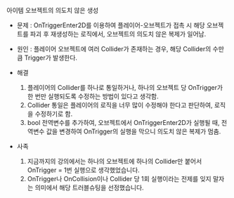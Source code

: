 아이템 오브젝트의 의도치 않은 생성

- 문제 : OnTriggerEnter2D를 이용하여 플레이어-오브젝트가 접촉 시 해당 오브젝트를 파괴 후 재생성하는 로직에서, 오브젝트의 의도치 않은 복제가 일어남.
  

- 원인 : 플레이어 오브젝트에 여러 Collider가 존재하는 경우, 해당 Collider의 수만큼 Trigger가 발생한다.


- 해결
  1. 플레이어의 Collider를 하나로 통일하거나, 하나의 오브젝트 당 OnTrigger가 한 번만 실행되도록 수정하는 방법이 있다고 생각함.
  2. Collider 통일은 플레이어의 로직을 너무 많이 수정해야 한다고 판단하여, 로직을 수정하기로 함.
  3. bool 전역변수를 추가하여, 오브젝트에서 OnTriggerEnter2D가 실행될 때, 전역변수 값을 변경하여 OnTrigger의 실행을 막으니 의도치 않은 복제가 멈춤.


- 사족
  1. 지금까지의 강의에서는 하나의 오브젝트에 하나의 Collider만 붙어서 OnTrigger = 1번 실행으로 생각했었습니다.
  2. OnTrigger나 OnCollision이나 Collider 당 1회 실행이라는 전제를 잊지 말자는 의미에서 해당 트러블슈팅을 선정했습니다.